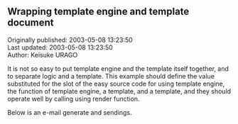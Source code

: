 ## Wrapping template engine and template document  
Originally published: 2003-05-08 13:23:50  
Last updated: 2003-05-08 13:23:50  
Author: Keisuke URAGO  
  
It is not so easy to put template engine and the template itself together, and to separate logic and a template. This example should define the value substituted for the slot of the easy source code for using template engine, the function of template engine, a template, and a template, and they should operate well by calling using render function.

Below is an e-mail generate and sendings.